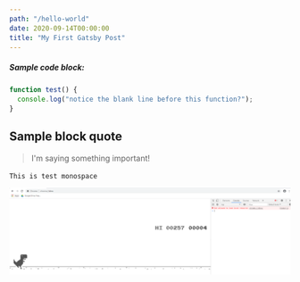 ```yaml
---
path: "/hello-world"
date: 2020-09-14T00:00:00
title: "My First Gatsby Post"
---
```


##### Sample code block:
```javascript
function test() {
  console.log("notice the blank line before this function?");
}
```

## Sample block quote
> I'm saying something important!


``This is test monospace``

![Dino Hax](./dinohax.PNG "dinohax")